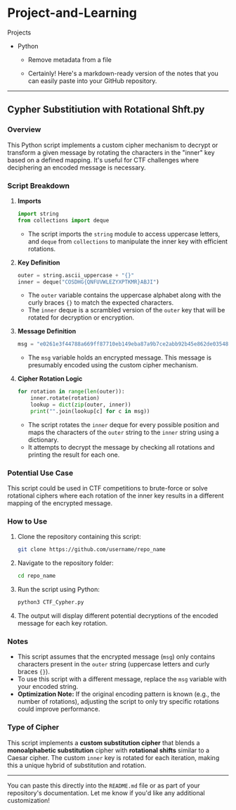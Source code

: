 # Project-and-Learning
Projects
- Python
    * Remove metadata from a file
 
    * Certainly! Here's a markdown-ready version of the notes that you can easily paste into your GitHub repository.

---

## **Cypher Substitiution with Rotational Shft.py**

### **Overview**
This Python script implements a custom cipher mechanism to decrypt or transform a given message by rotating the characters in the "inner" key based on a defined mapping. It's useful for CTF challenges where deciphering an encoded message is necessary.

### **Script Breakdown**
1. **Imports**
   ```python
   import string
   from collections import deque
   ```
   - The script imports the `string` module to access uppercase letters, and `deque` from `collections` to manipulate the inner key with efficient rotations.

2. **Key Definition**
   ```python
   outer = string.ascii_uppercase + "{}"
   inner = deque("COSDHG{QNFUVWLEZYXPTKMR}ABJI")
   ```
   - The `outer` variable contains the uppercase alphabet along with the curly braces `{}` to match the expected characters.
   - The `inner` deque is a scrambled version of the `outer` key that will be rotated for decryption or encryption.

3. **Message Definition**
   ```python
   msg = "e0261e3f44788a669ff87710eb149eba87a9b7ce2abb92b45e862de035485ad02aff59e980e5b0db1657332f202bebb0..."
   ```
   - The `msg` variable holds an encrypted message. This message is presumably encoded using the custom cipher mechanism.

4. **Cipher Rotation Logic**
   ```python
   for rotation in range(len(outer)):
       inner.rotate(rotation)
       lookup = dict(zip(outer, inner))
       print("".join(lookup[c] for c in msg))
   ```
   - The script rotates the `inner` deque for every possible position and maps the characters of the `outer` string to the `inner` string using a dictionary.
   - It attempts to decrypt the message by checking all rotations and printing the result for each one.

### **Potential Use Case**
This script could be used in CTF competitions to brute-force or solve rotational ciphers where each rotation of the inner key results in a different mapping of the encrypted message.

### **How to Use**
1. Clone the repository containing this script:
   ```bash
   git clone https://github.com/username/repo_name
   ```
2. Navigate to the repository folder:
   ```bash
   cd repo_name
   ```
3. Run the script using Python:
   ```bash
   python3 CTF_Cypher.py
   ```
4. The output will display different potential decryptions of the encoded message for each key rotation.

### **Notes**
- This script assumes that the encrypted message (`msg`) only contains characters present in the `outer` string (uppercase letters and curly braces `{}`).
- To use this script with a different message, replace the `msg` variable with your encoded string.
- **Optimization Note:** If the original encoding pattern is known (e.g., the number of rotations), adjusting the script to only try specific rotations could improve performance.

### **Type of Cipher**
This script implements a **custom substitution cipher** that blends a **monoalphabetic substitution** cipher with **rotational shifts** similar to a Caesar cipher. The custom `inner` key is rotated for each iteration, making this a unique hybrid of substitution and rotation.

---

You can paste this directly into the `README.md` file or as part of your repository's documentation. Let me know if you'd like any additional customization!
